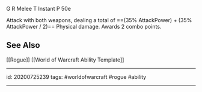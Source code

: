 
G 
R Melee
T Instant
P 50e

Attack with both weapons, dealing a total of ==(35% AttackPower) + (35% AttackPower / 2)== Physical damage.
Awards 2 combo points.

## See Also
[[Rogue]]
[[World of Warcraft Ability Template]]

---

id: 20200725239
tags: #worldofwarcraft #rogue #ability

---
